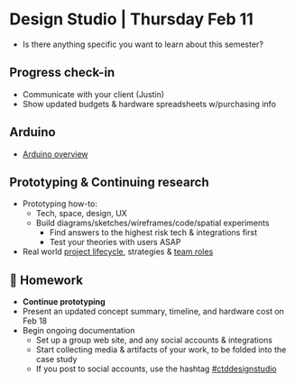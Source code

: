 # Design Studio | Thursday Feb 11

- Is there anything specific you want to learn about this semester?

## Progress check-in

- Communicate with your client (Justin)
- Show updated budgets & hardware spreadsheets w/purchasing info

## Arduino

- [Arduino overview](./docs/arduino.md)

## Prototyping & Continuing research

- Prototyping how-to:
  - Tech, space, design, UX
  - Build diagrams/sketches/wireframes/code/spatial experiments
    - Find answers to the highest risk tech & integrations first
    - Test your theories with users ASAP
- Real world [project lifecycle](./docs/project-management.md), strategies & [team roles](./docs/roles-responsibilities.md)

## 📝 Homework

- **Continue prototyping**
- Present an updated concept summary, timeline, and hardware cost on Feb 18
- Begin ongoing documentation
  - Set up a group web site, and any social accounts & integrations
  - Start collecting media & artifacts of your work, to be folded into the case study
  - If you post to social accounts, use the hashtag [#ctddesignstudio](https://www.instagram.com/explore/tags/ctddesignstudio/)

